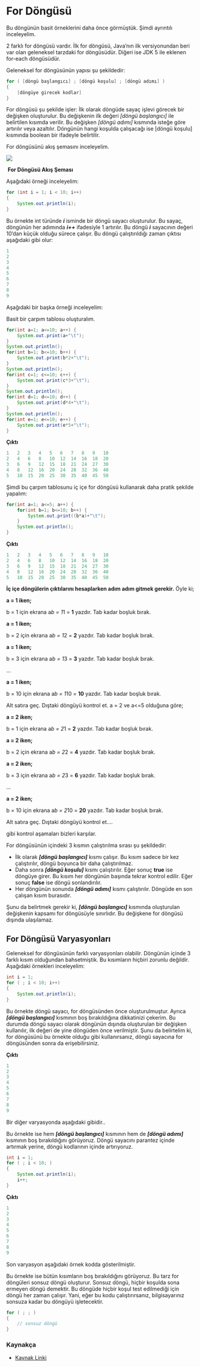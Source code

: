 

# For Döngüsü

Bu döngünün basit örneklerini daha önce görmüştük. Şimdi ayrıntılı inceleyelim.

2 farklı for döngüsü vardır. İlk for döngüsü, Java’nın ilk versiyonundan beri var olan geleneksel tarzdaki for döngüsüdür. Diğeri ise JDK 5 ile eklenen for-each döngüsüdür.

Geleneksel for döngüsünün yapısı şu şekildedir:

```java
for ( [döngü başlangıcı] ; [döngü koşulu] ; [döngü adımı] )
{
	[döngüye girecek kodlar]
}
```

For döngüsü şu şekilde işler: İlk olarak döngüde sayaç işlevi görecek bir değişken oluşturulur. Bu değişkenin ilk değeri _[döngü başlangıcı]_ ile belirtilen kısımda verilir. Bu değişken _[döngü adımı]_ kısmında isteğe göre artırılır veya azaltılır. Döngünün hangi koşulda çalışacağı ise [döngü koşulu] kısmında boolean bir ifadeyle belirtilir. 

For döngüsünü akış şemasını inceleyelim.



![](/figures/Akış-Şeması.jpg)



​																                            	**For Döngüsü Akış Şeması**



Aşağıdaki örneği inceleyelim:

```java
for (int i = 1; i < 10; i++)
{
	System.out.println(i);
}
```

Bu örnekte int türünde **_i_** isminde bir döngü sayacı oluşturulur. Bu sayaç, döngünün her adımında **_i++_** ifadesiyle 1 artırılır. Bu döngü **_i_** sayacının değeri 10’dan küçük olduğu sürece çalışır. Bu döngü çalıştırıldığı zaman çıktısı aşağıdaki gibi olur:

```java
1
2
3
4
5
6
7
8
9
```

Aşağıdaki bir başka örneği inceleyelim:

Basit bir çarpım tablosu oluşturalım.

```java
for(int a=1; a<=10; a++) {
	System.out.print(a+"\t");
}
System.out.println();
for(int b=1; b<=10; b++) {
	System.out.print(b*2+"\t");
}
System.out.println();
for(int c=1; c<=10; c++) {
	System.out.print(c*3+"\t");
}
System.out.println();
for(int d=1; d<=10; d++) {
	System.out.print(d*4+"\t");
}
System.out.println();
for(int e=1; e<=10; e++) {
	System.out.print(e*5+"\t");
}
```

**Çıktı**

```java
1	2	3	4	5	6	7	8	9	10	
2	4	6	8	10	12	14	16	18	20	
3	6	9	12	15	18	21	24	27	30	
4	8	12	16	20	24	28	32	36	40	
5	10	15	20	25	30	35	40	45	50	
```

Şimdi bu çarpım tablosunu iç içe for döngüsü kullanarak daha pratik şekilde yapalım:

```java
for(int a=1; a<=5; a++) {
	for(int b=1; b<=10; b++) {
		System.out.print((b*a)+"\t");
	}
	System.out.println();
}
```

**Çıktı**

```java
1	2	3	4	5	6	7	8	9	10	
2	4	6	8	10	12	14	16	18	20	
3	6	9	12	15	18	21	24	27	30	
4	8	12	16	20	24	28	32	36	40	
5	10	15	20	25	30	35	40	45	50	
```

**İç içe döngülerin çıktılarını hesaplarken adım adım gitmek gerekir.** Öyle ki;

**a = 1 iken;**

b = 1 için ekrana a*b = 1*1 = **1** yazdır. Tab kadar boşluk bırak.

**a = 1 iken;**

b = 2 için ekrana a*b = 1*2 = **2** yazdır. Tab kadar boşluk bırak.

**a = 1 iken;**

b = 3 için ekrana a*b = 1*3 = **3** yazdır. Tab kadar boşluk bırak.

...

**a = 1 iken;**

b = 10 için ekrana a*b = 1*10 = **10** yazdır. Tab kadar boşluk bırak.

Alt satıra geç. Dıştaki döngüyü kontrol et. a = 2 ve a<=5 olduğuna göre;

**a = 2 iken;**

b = 1 için ekrana a*b = 2*1 = **2** yazdır. Tab kadar boşluk bırak.

**a = 2 iken;**

b = 2 için ekrana a*b = 2*2 = **4** yazdır. Tab kadar boşluk bırak.

**a = 2 iken;**

b = 3 için ekrana a*b = 2*3 = **6** yazdır. Tab kadar boşluk bırak.

...

**a = 2 iken;**

b = 10 için ekrana a*b = 2*10 = **20** yazdır. Tab kadar boşluk bırak.

Alt satıra geç. Dıştaki döngüyü kontrol et....

gibi kontrol aşamaları bizleri karşılar.

For döngüsünün içindeki 3 kısmın çalıştırılma sırası şu şekildedir:

- İlk olarak **_[döngü başlangıcı]_** kısmı çalışır. Bu kısım sadece bir kez çalıştırılır, döngü boyunca bir daha çalıştırılmaz.
- Daha sonra **_[döngü koşulu]_** kısmı çalıştırılır. Eğer sonuç **true** ise döngüye girer. Bu kısım her döngünün başında tekrar kontrol edilir. Eğer sonuç **false** ise döngü sonlandırılır.
- Her döngünün sonunda **_[döngü adımı]_** kısmı çalıştırılır. Döngüde en son çalışan kısım burasıdır.

Şunu da belirtmek gerekir ki, **_[döngü başlangıcı]_** kısmında oluşturulan değişkenin kapsamı for döngüsüyle sınırlıdır. Bu değişkene for döngüsü dışında ulaşılamaz.

## For Döngüsü Varyasyonları

Geleneksel for döngüsünün farklı varyasyonları olabilir. Döngünün içinde 3 farklı kısım olduğundan bahsetmiştik. Bu kısımların hiçbiri zorunlu değildir. Aşağıdaki örnekleri inceleyelim:

```java
int i = 1;
for ( ; i < 10; i++)
{
	System.out.println(i);
}
```

Bu örnekte döngü sayacı, for döngüsünden önce oluşturulmuştur. Ayrıca **_[döngü başlangıcı]_** kısmının boş bırakıldığına dikkatinizi çekerim. Bu durumda döngü sayacı olarak döngünün dışında oluşturulan bir değişken kullanılır, ilk değeri de yine döngüden önce verilmiştir. Şunu da belirtelim ki, for döngüsünü bu örnekte olduğu gibi kullanırsanız, döngü sayacına for döngüsünden sonra da erişebilirsiniz.

**Çıktı**

```java
1
2
3
4
5
6
7
8
9
```

Bir diğer varyasyonda aşağıdaki gibidir..

Bu örnekte ise hem **_[döngü başlangıcı]_** kısmının hem de **_[döngü adımı]_** kısmının boş bırakıldığını görüyoruz. Döngü sayacını parantez içinde artırmak yerine, döngü kodlarının içinde artırıyoruz.

```java
int i = 1;
for ( ; i < 10; )
{
	System.out.println(i);
	i++;
}
```

**Çıktı**

```java
1
2
3
4
5
6
7
8
9
```

Son varyasyon aşağıdaki örnek kodda gösterilmiştir.

Bu örnekte ise bütün kısımların boş bırakıldığını görüyoruz. Bu tarz for döngüleri sonsuz döngü oluşturur. Sonsuz döngü, hiçbir koşulda sona ermeyen döngü demektir. Bu döngüde hiçbir koşul test edilmediği için döngü her zaman çalışır. Yani, eğer bu kodu çalıştırırsanız, bilgisayarınız sonsuza kadar bu döngüyü işletecektir.

```java
for ( ; ; )
{
	// sonsuz döngü
}
```

### Kaynakça

- [Kaynak Linki](https://merttopuz.com/yazilim/java/java-donguler-for-dongusu)

  